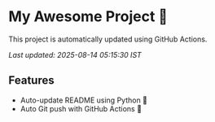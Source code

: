 # My Awesome Project 🚀

This project is automatically updated using GitHub Actions.

_Last updated: 2025-08-14 05:15:30 IST_

## Features
- Auto-update README using Python 🐍
- Auto Git push with GitHub Actions 🤖
